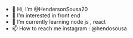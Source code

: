 - 👋 Hi, I’m @HendersonSousa20
- 👀 I’m interested in front end
- 🌱 I’m currently learning node js , react
- 📫 How to reach me instagram : @hendosousa

<!---
HendersonSousa20/HendersonSousa20 is a ✨ special ✨ repository because its `README.md` (this file) appears on your GitHub profile.
You can click the Preview link to take a look at your changes.
--->
